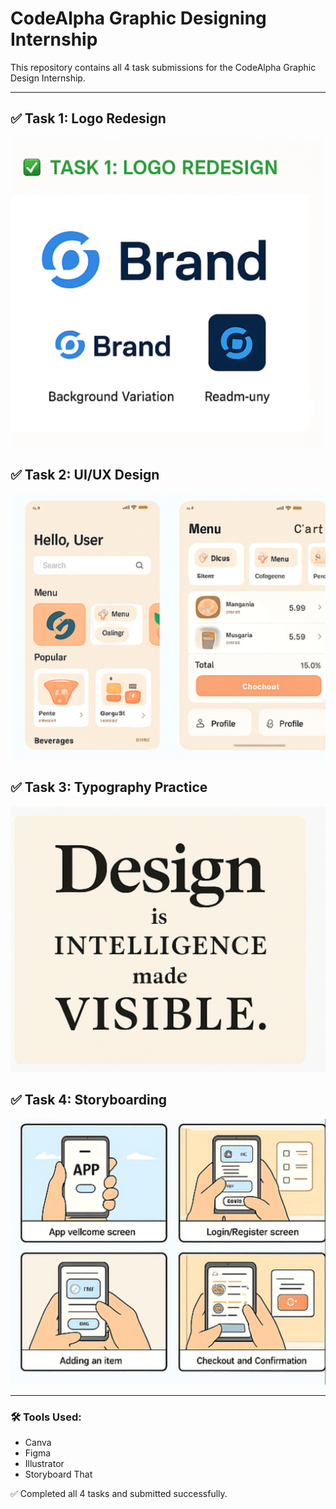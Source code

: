 # CodeAlpha Graphic Designing Internship

This repository contains all 4 task submissions for the CodeAlpha Graphic Design Internship.

---

## ✅ Task 1: Logo Redesign
![Logo Redesign](./task1.png)

## ✅ Task 2: UI/UX Design
![UI Design](./task2.png)

## ✅ Task 3: Typography Practice
![Typography](./task3.png)

## ✅ Task 4: Storyboarding
![Storyboard](./task4.png)

---

### 🛠 Tools Used:
- Canva
- Figma
- Illustrator
- Storyboard That

✅ Completed all 4 tasks and submitted successfully.
